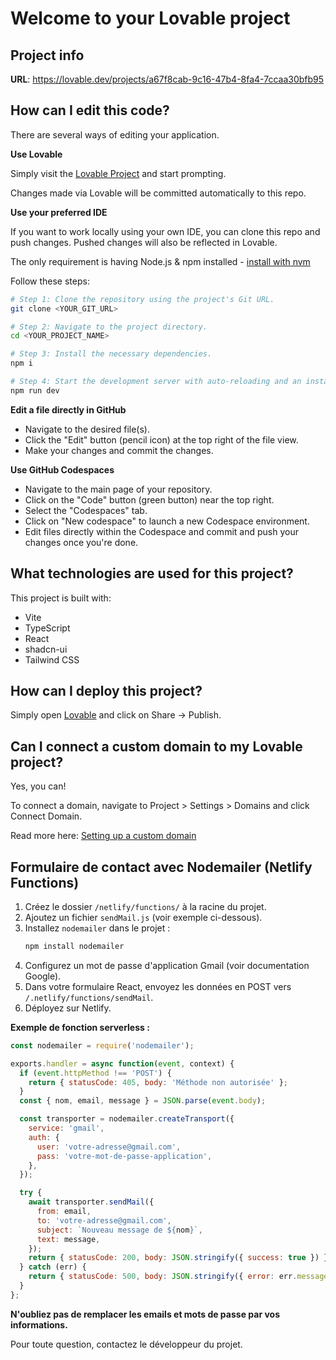 # Welcome to your Lovable project

## Project info

**URL**: https://lovable.dev/projects/a67f8cab-9c16-47b4-8fa4-7ccaa30bfb95

## How can I edit this code?

There are several ways of editing your application.

**Use Lovable**

Simply visit the [Lovable Project](https://lovable.dev/projects/a67f8cab-9c16-47b4-8fa4-7ccaa30bfb95) and start prompting.

Changes made via Lovable will be committed automatically to this repo.

**Use your preferred IDE**

If you want to work locally using your own IDE, you can clone this repo and push changes. Pushed changes will also be reflected in Lovable.

The only requirement is having Node.js & npm installed - [install with nvm](https://github.com/nvm-sh/nvm#installing-and-updating)

Follow these steps:

```sh
# Step 1: Clone the repository using the project's Git URL.
git clone <YOUR_GIT_URL>

# Step 2: Navigate to the project directory.
cd <YOUR_PROJECT_NAME>

# Step 3: Install the necessary dependencies.
npm i

# Step 4: Start the development server with auto-reloading and an instant preview.
npm run dev
```

**Edit a file directly in GitHub**

- Navigate to the desired file(s).
- Click the "Edit" button (pencil icon) at the top right of the file view.
- Make your changes and commit the changes.

**Use GitHub Codespaces**

- Navigate to the main page of your repository.
- Click on the "Code" button (green button) near the top right.
- Select the "Codespaces" tab.
- Click on "New codespace" to launch a new Codespace environment.
- Edit files directly within the Codespace and commit and push your changes once you're done.

## What technologies are used for this project?

This project is built with:

- Vite
- TypeScript
- React
- shadcn-ui
- Tailwind CSS

## How can I deploy this project?

Simply open [Lovable](https://lovable.dev/projects/a67f8cab-9c16-47b4-8fa4-7ccaa30bfb95) and click on Share -> Publish.

## Can I connect a custom domain to my Lovable project?

Yes, you can!

To connect a domain, navigate to Project > Settings > Domains and click Connect Domain.

Read more here: [Setting up a custom domain](https://docs.lovable.dev/tips-tricks/custom-domain#step-by-step-guide)

## Formulaire de contact avec Nodemailer (Netlify Functions)

1. Créez le dossier `/netlify/functions/` à la racine du projet.
2. Ajoutez un fichier `sendMail.js` (voir exemple ci-dessous).
3. Installez `nodemailer` dans le projet :
   ```bash
   npm install nodemailer
   ```
4. Configurez un mot de passe d'application Gmail (voir documentation Google).
5. Dans votre formulaire React, envoyez les données en POST vers `/.netlify/functions/sendMail`.
6. Déployez sur Netlify.

**Exemple de fonction serverless :**
```js
const nodemailer = require('nodemailer');

exports.handler = async function(event, context) {
  if (event.httpMethod !== 'POST') {
    return { statusCode: 405, body: 'Méthode non autorisée' };
  }
  const { nom, email, message } = JSON.parse(event.body);

  const transporter = nodemailer.createTransport({
    service: 'gmail',
    auth: {
      user: 'votre-adresse@gmail.com',
      pass: 'votre-mot-de-passe-application',
    },
  });

  try {
    await transporter.sendMail({
      from: email,
      to: 'votre-adresse@gmail.com',
      subject: `Nouveau message de ${nom}`,
      text: message,
    });
    return { statusCode: 200, body: JSON.stringify({ success: true }) };
  } catch (err) {
    return { statusCode: 500, body: JSON.stringify({ error: err.message }) };
  }
};
```

**N'oubliez pas de remplacer les emails et mots de passe par vos informations.**

Pour toute question, contactez le développeur du projet.
